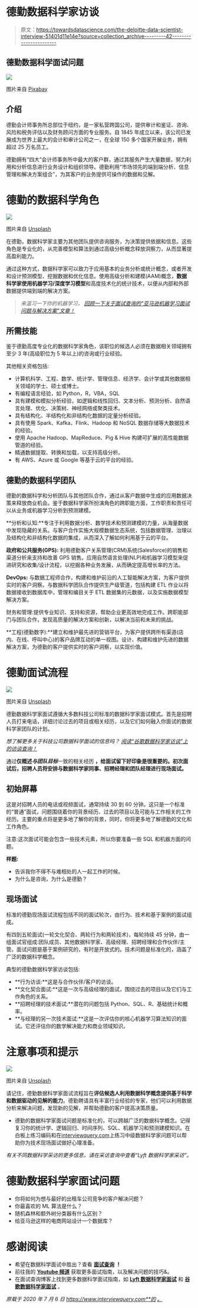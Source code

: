 # 德勤数据科学家访谈

> 原文：<https://towardsdatascience.com/the-deloitte-data-scientist-interview-51401d11e14e?source=collection_archive---------42----------------------->

## 德勤数据科学面试问题

![](img/fd72a119c0b06061b1138e60dcbaafe5.png)

图片来自 [Pixabay](https://pixabay.com/photos/skyscraper-deloitte-logo-glass-5489696/)

## 介绍

德勤会计师事务所总部位于纽约，是一家私营跨国公司，提供审计和鉴证、咨询、风险和税务评估以及财务顾问方面的专业服务。自 1845 年成立以来，该公司已发展成为世界上最大的会计和审计公司之一，在全球 150 多个国家开展业务，拥有超过 25 万名员工。

德勤拥有“四大”会计师事务所中最大的客户群，通过其服务产生大量数据，努力利用和分析信息进行业务设计和组织领导。德勤利用“市场领先的端到端分析、信息管理和解决方案组合”，为其客户的业务提供可操作的数据和见解。

# 德勤的数据科学角色

![](img/969c4a1780a4fc3f17987427f307e1ca.png)

图片来自 [Unsplash](https://unsplash.com/photos/unRkg2jH1j0)

在德勤，数据科学家主要为其他团队提供咨询服务，为决策提供依据和信息。这些角色是专业化的，从完善模型和算法到通过高级分析概念释放洞察力，从而显著提高盈利能力。

通过这种方式，数据科学家可以致力于应用基本的业务分析或统计概念，或者开发和设计预测模型、挖掘数据和优化信息。使用高级分析和建模(AAM)概念，**数据科学家使用机器学习/深度学习模型**和高度技术化的统计技术，以便从内部和外部数据提供端到端的解决方案。

> *来温习一下你的机器学习，* [*回顾一下关于面试查询的“亚马逊机器学习面试问题与解决方案”文章！*](https://www.interviewquery.com/blog-amazon-machine-learning-interview-questions-solutions/)

## 所需技能

鉴于德勤高度专业化的数据科学家角色，该职位的候选人必须在数据相关领域拥有至少 3 年(高级职位为 5 年以上)的咨询或行业经验。

其他相关资格包括:

*   计算机科学、工程、数学、统计学、管理信息、经济学、会计学或其他数据相关领域的学士、硕士或博士。
*   有编程语言经验，如 Python，R，VBA，SQL
*   具有建模和模拟分析经验，如逻辑和线性回归、文本分析、预测分析、自然语言处理、优化、决策树、神经网络或聚类技术。
*   具有结构化、半结构化和非结构化数据的定量分析经验。
*   具有使用 Spark、Kafka、Flink、Hadoop 和 NoSQL 数据存储等大数据技术的经验。
*   使用 Apache Hadoop、MapReduce、Pig & Hive 构建可扩展的高性能数据管道的经验。
*   精通数据提取、转换和加载，以支持高级分析。
*   有 AWS、Azure 或 Google 等基于云的平台的经验。

## 德勤的数据科学团队

德勤的数据科学和分析团队与其他团队合作，通过从客户数据中生成的应用数据决策来释放商业机会。鉴于数据科学家所扮演角色的跨职能方面，工作职责和责任可以从业务或机器学习分析到预测建模。

**分析和认知:**专注于利用数据分析、数学技术和预测建模的力量，从海量数据中发现隐藏的关系。与客户合作实施大规模数据生态系统，包括数据管理、治理以及结构化和非结构化数据的集成，从而深入了解如何利用基于云的平台。

**政府和公共服务(GPS):** 利用德勤客户关系管理(CRM)系统(Salesforce)的销售和渠道分析来支持和改善 GPS 销售。应用自然语言处理(NLP)和机器学习模型来促进研究和收集/设计流程，以挖掘各种业务发展，从而确定提高增长率的方法。

**DevOps:** 与数据工程师合作，构建和维护前沿的人工智能解决方案，为客户提供实时的客户洞察。与数据科学团队合作提供生产级管道，包括构建 ETL 作业以将数据接收到数据库中，管理和编目关于 ETL 数据集的元数据，以及实施数据模型解决方案。

财务和管理:提供专业知识、支持和资源，帮助企业更高效地完成工作。跨职能部门与团队合作，发现高质量的解决方案和创新，以解决当前和未来的挑战。

**工程(德勤数字):**建立和维护最先进的营销平台，为客户提供跨所有渠道(店内、在线、呼叫中心)的客户品牌互动的单一视图。设计、构建和维护先进的数据解决方案，为德勤的客户提供实时的客户洞察，以实现价值。

# 德勤面试流程

![](img/eca4e7ec9f665eb68b6262dd48efa7e3.png)

图片来自 [Unsplash](https://unsplash.com/photos/5QgIuuBxKwM)

德勤数据科学家面试遵循大多数科技公司标准的数据科学家面试模式。首先是招聘人员打来电话，详细讨论过去的项目或相关经历，以及它们如何融入你面试的数据科学家团队的计划。

*想了解更多关于科技公司数据科学面试的信息吗？* [*阅读“谷歌数据科学家访谈”上的访谈查询！*](https://www.interviewquery.com/blog-the-google-data-scientist-interview/)

通过**仅概述*与团队目标***一致的相关经历 **，给面试留下好印象是很重要的。初次面试后，招聘人员将安排与数据科学家同事、招聘经理和团队经理进行现场面试。**

## 初始屏幕

这是对招聘人员的电话或视频面试，通常持续 30 到 60 分钟。这只是一个标准的“普通”面试，问题围绕着你的背景经历、过去的项目以及可能与工作相关的工作经历。主要的重点将是更多地了解你的背景，同时，你将更多地了解德勤的文化和工作角色。

注意:这次面试可能会包含一些技术元素，所以你要准备一些 SQL 和机器方面的问题。

**样题:**

*   告诉我你不得不与难相处的人一起工作的时候。
*   为什么是咨询，为什么是德勤？

## 现场面试

标准的德勤现场面试流程包括不同的面试轮次，由行为、技术和基于案例的面试组成。

有四到五轮面试(一轮文化契合、两轮行为和两轮技术)，每轮持续 45 分钟，由一组面试官组成:团队成员、其他数据科学家、高级经理、招聘经理和合作伙伴/主管。面试问题是基于案例研究的，有时是开放式的。技术问题是标准化的，涵盖了广泛的数据科学概念。

典型的德勤数据科学家访谈包括:

*   **行为访谈:**这是与合作伙伴/客户的访谈。
*   **文化契合面试:**这是一次与高级经理的面试，围绕过去的项目以及它们与工作角色的关系。
*   **招聘经理的技术面试:**潜在的问题包括 Python、SQL、R、基础统计和概率。
*   **与经理的另一次技术面试:**这是一次评估你的核心机器学习算法知识的面试。它还评估你的数学解决能力和商业领域知识。

# 注意事项和提示

![](img/4873d0638d22a4648868097e3fe6bd11.png)

图片来自 [Unsplash](https://unsplash.com/photos/Ua-agENjmI4)

请记住，德勤数据科学家面试流程旨在**评估候选人利用数据科学概念提供基于科学和数据驱动的见解的能力**。德勤聘请具有丰富行业经验的专家，他们可以利用数据分析来解决问题，发现新的见解，并帮助德勤的客户提高决策质量。

*   德勤的数据科学家面试问题是标准化的，可以跨越广泛的数据科学概念。记得复习你的统计学、逻辑回归、时间序列、SQL、机器学习和预测建模知识。在白板上练习编码和在[interviewquery.com](https://www.interviewquery.com/)上练习中级数据科学家问题可以帮助你为技术现场面试做好心理准备。

*有关不同数据科学采访的更多信息，请在采访查询中查看“Lyft 数据科学家采访”。*

# 德勤数据科学家面试问题

*   你将如何为想与最好的出租车公司竞争的客户解决问题？
*   你最喜欢的 ML 算法是什么？
*   随机森林和额外树分类器有什么区别？
*   给亚马逊这样的电商网站设计一个数据库？

# 感谢阅读

*   希望在数据科学面试中胜出？查看 [**面试查询**](https://www.interviewquery.com/) **！**
*   前往我的 [**Youtube 频道**](https://www.youtube.com/channel/UCcQx1UnmorvmSEZef4X7-6g) 获取更多面试指南，以及解决问题的技巧&。
*   在面试查询博客上找到更多数据科学面试指南，如 [**Lyft 数据科学家面试**](https://www.interviewquery.com/blog-lyft-data-scientist-interview/) 和 [**谷歌数据科学家面试**](https://www.interviewquery.com/blog-the-google-data-scientist-interview/) 。

*原载于 2020 年 7 月 6 日 https://www.interviewquery.com**的* [*。*](https://www.interviewquery.com/blog-the-deloitte-data-scientist-interview/)
